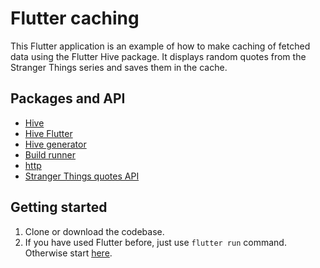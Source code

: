 # Flutter caching

This Flutter application is an example of how to make caching of fetched data using the Flutter Hive package. It displays random quotes from the Stranger Things series and saves them in the cache.


## Packages and API

- [Hive](https://pub.dev/packages/hive)
- [Hive Flutter](https://pub.dev/packages/hive_flutter)
- [Hive generator](https://pub.dev/packages/hive_generator)
- [Build runner](https://pub.dev/packages/build_runner)
- [http](https://pub.dev/packages/http)
- [Stranger Things quotes API](https://github.com/shadowoff09/strangerthings-quotes)

## Getting started

1. Clone or download the codebase.
2. If you have used Flutter before, just use ```flutter run``` command. Otherwise start [here](https://docs.flutter.dev/get-started/install).

